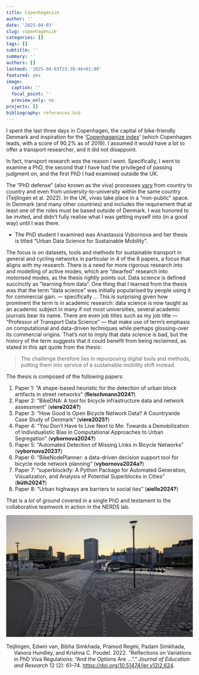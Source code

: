 ```yaml
---
title: Copenhagenize
author: ''
date: '2025-04-03'
slug: copenhagenize
categories: []
tags: []
subtitle: ''
summary: ''
authors: []
lastmod: '2025-04-03T23:38:46+01:00'
featured: yes
image:
  caption: ''
  focal_point: ''
  preview_only: no
projects: []
bibliography: references.bib
---
```


I spent the last three days in Copenhagen, the capital of bike-friendly Denmark and inspiration for the ‘[Copenhaganize index](https://copenhagenizeindex.eu/)’ (which Copenhagen leads, with a score of 90.2% as of 2019).
I assumed it would have a lot to offer a transport researcher, and it did not disappoint.

In fact, transport research *was* the reason I went.
Specifically, I went to examine a PhD, the second that I have had the privileged of passing judgment on, and the first PhD I had examined outside the UK.

The “PhD defense” (also known as the viva) processes [vary](https://eprints.bournemouth.ac.uk/37508/7/624-Article%20Text-966-1-10-20230112.pdf) from country to country and even from university-to-university within the same country (Teijlingen et al. 2022).
In the UK, vivas take place in a “non-public” space.
In Denmark (and many other countries) and includes the requirement that at least one of the roles must be based outside of Denmark.
I was honored to be invited, and didn’t fully realise what I was getting myself into (in a good way) until I was there.
- The PhD student I examined was Anastassia Vybornova and her thesis is titled “Urban Data Science for Sustainable Mobility”.

The focus is on datasets, tools and methods for sustainable transport in general and cycling networks in particular in 4 of the 8 papers, a focus that aligns with my research.
There is a need for more rigorous research into and modelling of active modes, which are “dwarfed” research into motorised modes, as the thesis rightly points out.
Data science is defined succinctly as “learning from data”.
One thing that I learned from the thesis was that the term “data science” was initially popularised by people using it for commercial gain.
— specifically …
This is surprising given how prominent the term is in academic research: data science is now taught as an academic subject in many if not most universities, several academic journals bear its name.
There are even job titles such as my job title — “Professor of Transport Data Science” — that make use of term’s emphasis on computational and data-driven techniques while perhaps glossing-over its commercial origins.
That’s not to imply that data science is bad, but the history of the term suggests that it could benefit from being reclaimed, as stated in this apt quote from the thesis:

> The challenge therefore lies in repurposing digital tools and methods, putting them into service of a sustainable mobility shift instead.

The thesis is composed of the following papers:

1.  Paper 1: “A shape-based heuristic for the detection of urban block artifacts in street networks” (**fleischmann2024?**)
2.  Paper 2: “BikeDNA: A tool for bicycle infrastructure data and network assessment” (**vierø2024?**)
3.  Paper 3: “How Good Is Open Bicycle Network Data? A Countrywide Case Study of Denmark” (**vierø2025?**)
4.  Paper 4: “You Don’t Have to Live Next to Me: Towards a Demobilization of Individualistic Bias in Computational Approaches to Urban Segregation” (**vybornova2024?**)
5.  Paper 5: “Automated Detection of Missing Links in Bicycle Networks” (**vybornova2023?**)
6.  Paper 6: “BikeNodePlanner: a data-driven decision support tool for bicycle node network planning” (**vybornova2024a?**)
7.  Paper 7: “superblockify: A Python Package for Automated Generation, Visualization, and Analysis of Potential Superblocks in Cities” (**büth2024?**)
8.  Paper 8: “Urban highways are barriers to social ties” (**aiello2024?**)

That is a *lot* of ground covered in a single PhD and testament to the collaborative teamwork in action in the NERDS lab.

![](images/paste-1.png)

<div id="refs" class="references csl-bib-body hanging-indent">

<div id="ref-vanteijlingen2022" class="csl-entry">

Teijlingen, Edwin van, Bibha Simkhada, Pramod Regmi, Padam Simkhada, Vanora Hundley, and Krishna C. Poudel. 2022. “Reflections on Variations in PhD Viva Regulations: “And the Options Are …”.” *Journal of Education and Research* 12 (2): 61–74. <https://doi.org/10.51474/jer.v12i2.624>.

</div>

</div>

